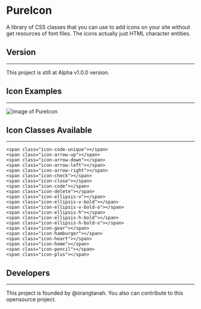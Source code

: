 # PureIcon
A library of CSS classes that you can use to add icons on your site without get resources of font files. The icons actually just HTML character entities.

## Version
---
This project is still at Alpha v1.0.0 version.

## Icon Examples
---
![Image of PureIcon](https://raw.githubusercontent.com/orangtanah/PureIcon/master/PureIcon_Alpha_v1.0.0.png)

## Icon Classes Available
---
```
<span class="icon-code-unique"></span>
<span class="icon-arrow-up"></span>
<span class="icon-arrow-down"></span>
<span class="icon-arrow-left"></span>
<span class="icon-arrow-right"></span>
<span class="icon-check"></span>
<span class="icon-close"></span>
<span class="icon-code"></span>
<span class="icon-delete"></span>
<span class="icon-ellipsis-v"></span>
<span class="icon-ellipsis-v-bold"></span>
<span class="icon-ellipsis-v-bold-o"></span>
<span class="icon-ellipsis-h"></span>
<span class="icon-ellipsis-h-bold"></span>
<span class="icon-ellipsis-h-bold-o"></span>
<span class="icon-gear"></span>
<span class="icon-hamburger"></span>
<span class="icon-heart"></span>
<span class="icon-home"></span>
<span class="icon-pencil"></span>
<span class="icon-plus"></span>
```

## Developers
---
This project is founded by @orangtanah. You also can contribute to this opensource project.
